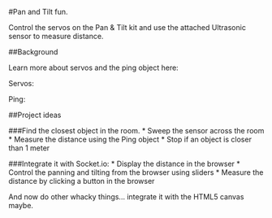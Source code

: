 #Pan and Tilt fun.

Control the servos on the Pan & Tilt kit and use the attached Ultrasonic sensor to measure distance.

##Background

Learn more about servos and the ping object here:

Servos:

Ping:

##Project ideas

###Find the closest object in the room.
	* Sweep the sensor across the room
	* Measure the distance using the Ping object
	* Stop if an object is closer than 1 meter

###Integrate it with Socket.io:
	* Display the distance in the browser
	* Control the panning and tilting from the browser using sliders
	* Measure the distance by clicking a button in the browser

And now do other whacky things... integrate it with the HTML5 canvas maybe.